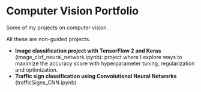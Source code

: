 # Computer Vision Portfolio
Some of my projects on computer vision.

All these are non-guided projects.

* **Image classification project with TensorFlow 2 and Keras** (image_clsf_neural_network.ipynb): project where I explore ways to maximize the accuracy score with hyperparameter tuning, regularization and optimization.
* **Traffic sign classification using Convolutional Neural Networks** (trafficSigns_CNN.ipynb)
